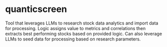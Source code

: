 # quanticscreen
Tool that leverages LLMs to research stock data analytics and import data for processing. Logic assigns value to metrics and correlations then extracts best performing stocks based on provided logic. Can also leverage LLMs to seed data for processing based on research parameters.
